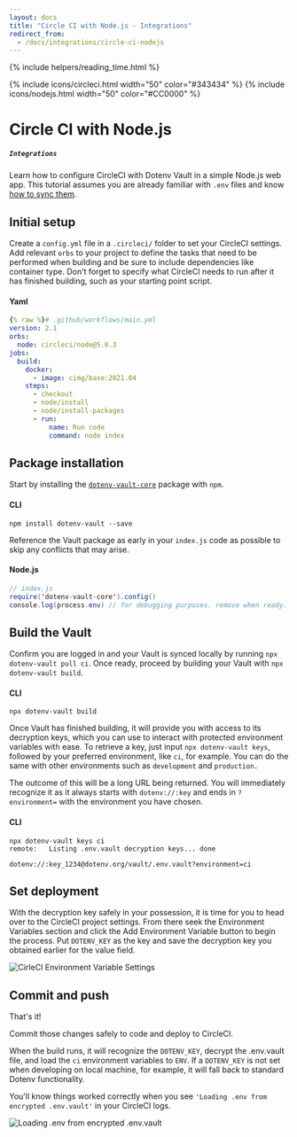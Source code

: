 ```yaml
---
layout: docs
title: "Circle CI with Node.js - Integrations"
redirect_from:
  - /docs/integrations/circle-ci-nodejs
---
```


{% include helpers/reading_time.html %}

{% include icons/circleci.html width="50" color="#343434" %}
{% include icons/nodejs.html width="50" color="#CC0000" %}


# __Circle CI with Node.js__
##### `Integrations`
Learn how to configure CircleCI with Dotenv Vault in a simple Node.js web app. This tutorial assumes you are already familiar with `.env` files and know [how to sync them](/docs/tutorials/sync).

## Initial setup
Create a `config.yml` file in a `.circleci/` folder to set your CircleCI settings. Add relevant `orbs` to your project to define the tasks that need to be performed when building and be sure to include dependencies like container type. Don't forget to specify what CircleCI needs to run after it has finished building, such as your starting point script.

#### Yaml

```yml
{% raw %}# .github/workflows/main.yml
version: 2.1
orbs:
  node: circleci/node@5.0.3
jobs:
  build:
    docker:
      - image: cimg/base:2021.04
    steps:
      - checkout
      - node/install
      - node/install-packages
      - run:
          name: Run code
          command: node index
```

## Package installation
Start by installing the [`dotenv-vault-core`](https://github.com/dotenv-org/dotenv-vault-core) package with `npm`.


#### CLI
```shell
npm install dotenv-vault --save
```

Reference the Vault package as early in your `index.js` code as possible to skip any conflicts that may arise.

#### Node.js

```java
// index.js
require('dotenv-vault-core').config()
console.log(process.env) // for debugging purposes. remove when ready.
```

## Build the Vault
Confirm you are logged in and your Vault is synced locally by running `npx dotenv-vault pull ci`. Once ready, proceed by building your Vault with `npx dotenv-vault build`.

#### CLI

```shell
npx dotenv-vault build
```

Once Vault has finished building, it will provide you with access to its decryption keys, which you can use to interact with protected environment variables with ease. To retrieve a key, just input `npx dotenv-vault keys`, followed by your preferred environment, like `ci`, for example. You can do the same with other environments such as `development` and `production.`

The outcome of this will be a long URL being returned. You will immediately recognize it as it always starts with `dotenv://:key` and ends in `?environment=` with the environment you have chosen.

#### CLI  

```shell
npx dotenv-vault keys ci
remote:   Listing .env.vault decryption keys... done

dotenv://:key_1234@dotenv.org/vault/.env.vault?environment=ci
```

## Set deployment
With the decryption key safely in your possession, it is time for you to head over to the CircleCI project settings. From there seek the Environment Variables section and click the Add Environment Variable button to begin the process. Put `DOTENV_KEY` as the key and save the decryption key you obtained earlier for the value field.

![CirleCI Environment Variable Settings](https://res.cloudinary.com/dotenv-org/image/upload/v1666843320/dotenv_circleci_environment_variable_settings_hvtxg2.png)

<!-- {% include helpers/screenshot.html url="https://res.cloudinary.com/dotenv-org/image/upload/v1666843320/dotenv_circleci_environment_variable_settings_hvtxg2.png" %} -->

## Commit and push

That's it!

Commit those changes safely to code and deploy to CircleCI.

When the build runs, it will recognize the `DOTENV_KEY`, decrypt the .env.vault file, and load the `ci` environment variables to `ENV`. If a `DOTENV_KEY` is not set when developing on local machine, for example, it will fall back to standard Dotenv functionality.

You'll know things worked correctly when you see `'Loading .env from encrypted .env.vault'` in your CircleCI logs.

![Loading .env from encrypted .env.vault](https://res.cloudinary.com/dotenv-org/image/upload/v1666953474/dotenv_circleci_encrypted_loading_env_vault_gkoosy.png)

<!-- {% include helpers/screenshot.html url="https://res.cloudinary.com/dotenv-org/image/upload/v1666953474/dotenv_circleci_encrypted_loading_env_vault_gkoosy.png" %} -->

